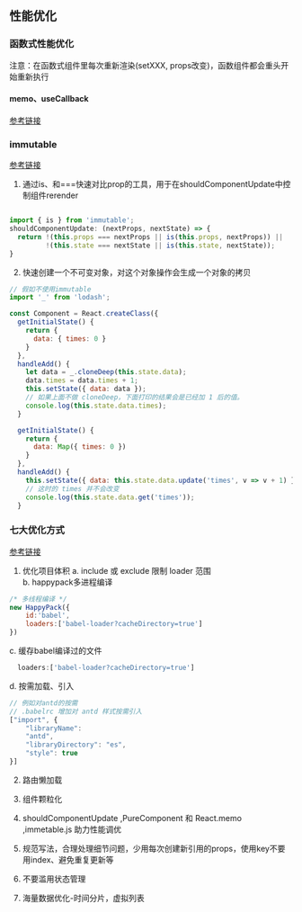 ## 性能优化

### 函数式性能优化
注意：在函数式组件里每次重新渲染(setXXX, props改变)，函数组件都会重头开始重新执行

#### memo、useCallback
[参考链接](https://www.cnblogs.com/taoweng/p/11897040.html)

### immutable
[参考链接](https://blog.csdn.net/javascript_panjialin/article/details/53841688)
1. 通过is、和===快速对比prop的工具，用于在shouldComponentUpdate中控制组件rerender
```js

import { is } from 'immutable';
shouldComponentUpdate: (nextProps, nextState) => {
  return !(this.props === nextProps || is(this.props, nextProps)) ||
         !(this.state === nextState || is(this.state, nextState));
}
```
2. 快速创建一个不可变对象，对这个对象操作会生成一个对象的拷贝
```js
// 假如不使用immutable
import '_' from 'lodash';

const Component = React.createClass({
  getInitialState() {
    return {
      data: { times: 0 }
    }
  },
  handleAdd() {
    let data = _.cloneDeep(this.state.data);
    data.times = data.times + 1;
    this.setState({ data: data });
    // 如果上面不做 cloneDeep，下面打印的结果会是已经加 1 后的值。
    console.log(this.state.data.times);
  }

```

```js
  getInitialState() {
    return {
      data: Map({ times: 0 })
    }
  },
  handleAdd() {
    this.setState({ data: this.state.data.update('times', v => v + 1) });
    // 这时的 times 并不会改变
    console.log(this.state.data.get('times'));
  }
```

### 七大优化方式
[参考链接](https://mp.weixin.qq.com/s/JYglFA5sTnUikimfyLRbCQ)

1. 优化项目体积
  a. include 或 exclude 限制 loader 范围<br>
  b. happypack多进程编译
```js
/* 多线程编译 */
new HappyPack({
    id:'babel',
    loaders:['babel-loader?cacheDirectory=true']
})
```
  c. 缓存babel编译过的文件
```js
  loaders:['babel-loader?cacheDirectory=true']
```
  d. 按需加载、引入
```js
// 例如对antd的按需
// .babelrc 增加对 antd 样式按需引入
["import", {
    "libraryName":
    "antd",
    "libraryDirectory": "es",
    "style": true
}]

```

2. 路由懒加载

3. 组件颗粒化

4. shouldComponentUpdate ,PureComponent 和 React.memo ,immetable.js 助力性能调优

5. 规范写法，合理处理细节问题，少用每次创建新引用的props，使用key不要用index、避免重复更新等

6. 不要滥用状态管理

7. 海量数据优化-时间分片，虚拟列表